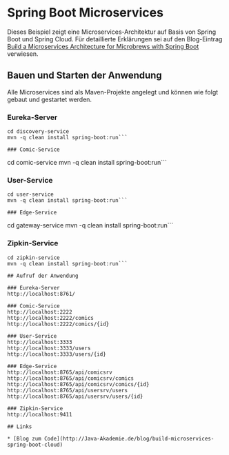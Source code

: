 # Spring Boot Microservices

Dieses Beispiel zeigt eine Microservices-Architektur auf Basis von Spring Boot und Spring Cloud. Für detaillierte Erklärungen sei auf den Blog-Eintrag  [Build a Microservices Architecture for Microbrews with Spring Boot](http://Java-Akademie.de/blog/build-microservices-spring-boot-cloud) verwiesen.

## Bauen und Starten der Anwendung

Alle Microservices sind als Maven-Projekte angelegt und können wie folgt gebaut und gestartet werden.

### Eureka-Server
```
cd discovery-service
mvn -q clean install spring-boot:run```

### Comic-Service
```
cd comic-service
mvn -q clean install spring-boot:run```

### User-Service
```
cd user-service
mvn -q clean install spring-boot:run```

### Edge-Service
```
cd gateway-service
mvn -q clean install spring-boot:run```

### Zipkin-Service
```
cd zipkin-service
mvn -q clean install spring-boot:run```

## Aufruf der Anwendung

### Eureka-Server
http://localhost:8761/

### Comic-Service
http://localhost:2222
http://localhost:2222/comics
http://localhost:2222/comics/{id}

### User-Service
http://localhost:3333
http://localhost:3333/users
http://localhost:3333/users/{id}

### Edge-Service
http://localhost:8765/api/comicsrv
http://localhost:8765/api/comicsrv/comics
http://localhost:8765/api/comicsrv/comics/{id}
http://localhost:8765/api/usersrv/users
http://localhost:8765/api/usersrv/users/{id}

### Zipkin-Service
http://localhost:9411

## Links

* [Blog zum Code](http://Java-Akademie.de/blog/build-microservices-spring-boot-cloud)



